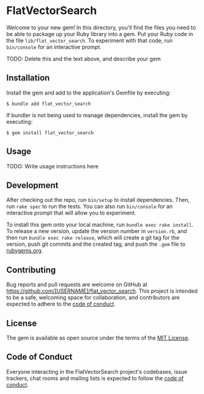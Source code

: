 # FlatVectorSearch

Welcome to your new gem! In this directory, you'll find the files you need to be able to package up your Ruby library into a gem. Put your Ruby code in the file `lib/flat_vector_search`. To experiment with that code, run `bin/console` for an interactive prompt.

TODO: Delete this and the text above, and describe your gem

## Installation

Install the gem and add to the application's Gemfile by executing:

    $ bundle add flat_vector_search

If bundler is not being used to manage dependencies, install the gem by executing:

    $ gem install flat_vector_search

## Usage

TODO: Write usage instructions here

## Development

After checking out the repo, run `bin/setup` to install dependencies. Then, run `rake spec` to run the tests. You can also run `bin/console` for an interactive prompt that will allow you to experiment.

To install this gem onto your local machine, run `bundle exec rake install`. To release a new version, update the version number in `version.rb`, and then run `bundle exec rake release`, which will create a git tag for the version, push git commits and the created tag, and push the `.gem` file to [rubygems.org](https://rubygems.org).

## Contributing

Bug reports and pull requests are welcome on GitHub at https://github.com/[USERNAME]/flat_vector_search. This project is intended to be a safe, welcoming space for collaboration, and contributors are expected to adhere to the [code of conduct](https://github.com/[USERNAME]/flat_vector_search/blob/main/CODE_OF_CONDUCT.md).

## License

The gem is available as open source under the terms of the [MIT License](https://opensource.org/licenses/MIT).

## Code of Conduct

Everyone interacting in the FlatVectorSearch project's codebases, issue trackers, chat rooms and mailing lists is expected to follow the [code of conduct](https://github.com/[USERNAME]/flat_vector_search/blob/main/CODE_OF_CONDUCT.md).
